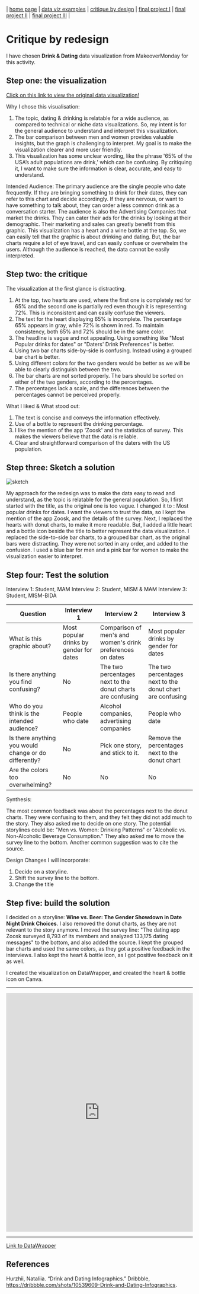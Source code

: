 | [home page](https://nandini-mahurkar.github.io/nandini-dataviz-portfolio/) | [data viz examples](dataviz-examples) | [critique by design](critique-by-design) | [final project I](final-project-part-one) | [final project II](final-project-part-two) | [final project III](final-project-part-three) |

# Critique by redesign

I have chosen **Drink & Dating** data visualization from MakeoverMonday for this activity. 

## Step one: the visualization

[Click on this link to view the original data visualization!](https://dribbble.com/shots/10539609-Drink-and-Dating-Infographics)

Why I chose this visualisation:
1. The topic, dating & drinking is relatable for a wide audience, as compared to technical or niche data visualizations. So, my intent is for the general audience to understand and interpret this visualization.
2. The bar comparison between men and women provides valuable insights, but the graph is challenging to interpret. My goal is to make the visualization clearer and more user friendly.
3. This visualization has some unclear wording, like the phrase '65% of the USA’s adult populations are drink,' which can be confusing. By critiquing it, I want to make sure the information is clear, accurate, and easy to understand.

Intended Audience:
The primary audience are the single people who date frequently. If they are bringing something to drink for their dates, they can refer to this chart and decide accordingly. If they are nervous, or want to have something to talk about, they can order a less common drink as a conversation starter. The audience is also the Advertising Companies that market the drinks. They can cater their ads for the drinks by looking at their demographic. Their marketing and sales can greatly benefit from this graphic. This visualization has a heart and a wine bottle at the top. So, we can easily tell that the graphic is about drinking and dating. But, the bar charts require a lot of eye travel, and can easily confuse or overwhelm the users. Although the audience is reached, the data cannot be easily interpreted.

## Step two: the critique

The visualization at the first glance is distracting. 
1. At the top, two hearts are used, where the first one is completely red for 65% and the second one is partially red even though it is representing 72%. This is inconsistent and can easily confuse the viewers. 
2. The text for the heart displaying 65% is incomplete. The percentage 65% appears in gray, while 72% is shown in red. To maintain consistency, both 65% and 72% should be in the same color.
3. The headline is vague and not appealing. Using something like "Most Popular drinks for dates" or "Daters' Drink Preferences" is better.
4. Using two bar charts side-by-side is confusing. Instead using a grouped bar chart is better. 
5. Using different colors for the two genders would be better as we will be able to clearly distinguish between the two.
6. The bar charts are not sorted properly. The bars should be sorted on either of the two genders, according to the percentages.
7. The percentages lack a scale, and the differences between the percentages cannot be perceived properly. 

What I liked & What stood out:

1. The text is concise and conveys the information effectively.
2. Use of a bottle to represent the drinking percentage.
3. I like the mention of the app 'Zoosk' and the statistics of survey. This makes the viewers believe that the data is reliable. 
4. Clear and straightforward comparison of the daters with the US population.


## Step three: Sketch a solution

![sketch](critique_sketch.png)

My approach for the redesign was to make the data easy to read and understand, as the topic is relatable for the general population. So, I first started with the title, as the original one is too vague. I changed it to : Most popular drinks for dates. I want the viewers to trust the data, so I kept the mention of the app Zoosk, and the details of the survey. Next, I replaced the hearts with donut charts, to make it more readable. But, I added a little heart and a bottle icon beside the title to better represent the data visualization. I replaced the side-to-side bar charts, to a grouped bar chart, as the original bars were distracting. They were not sorted in any order, and added to the confusion. I used a blue bar for men and a pink bar for women to make the visualization easier to interpret.


## Step four: Test the solution

Interview 1: Student, MAM
Interview 2: Student, MISM & MAM
Interview 3: Student, MISM-BIDA


| Question | Interview 1 | Interview 2 | Interview 3 |
|----------|-------------|-------------|-------------|
| What is this graphic about? | Most popular drinks by gender for dates | Comparison of men's and women's drink preferences on dates| Most popular drinks by gender for dates |  
| Is there anything you find confusing? | No            | The two percentages next to the donut charts are confusing            | The two percentages next to the donut chart are confusing |
| Who do you think is the intended audience? |  People who date           | Alcohol companies, advertising companies            | People who date   |
| Is there anything you would change or do differently? |  No           | Pick one story, and stick to it.            | Remove the percentages next to the donut chart   |
| Are the colors too overwhelming? |  No           | No            | No   |


Synthesis: 

The most common feedback was about the percentages next to the donut charts. They were confusing to them, and they felt they did not add much to the story. They also asked me to decide on one story. The potential storylines could be: "Men vs. Women: Drinking Patterns" or "Alcoholic vs. Non-Alcoholic Beverage Consumption." They also asked me to move the survey line to the bottom. Another common suggestion was to cite the source.

Design Changes I will incorporate:
1. Decide on a storyline.
2. Shift the survey line to the bottom.
3. Change the title


## Step five: build the solution

I decided on a storyline: **Wine vs. Beer: The Gender Showdown in Date Night Drink Choices**. I also removed the donut charts, as they are not relevant to the story anymore. I moved the survey line: "The dating app Zoosk surveyed 8,793 of its members and analyzed 133,175 dating messages" to the bottom, and also added the source. I kept the grouped bar charts and used the same colors, as they got a positive feedback in the interviews. I also kept the heart & bottle icon, as I got positive feedback on it as well. 

I created the visualization on DataWrapper, and created the heart & bottle icon on Canva. 
<hr>
<iframe title="Wine vs. Beer:
The Gender Showdown in Date Night Drink Choices" aria-label="Grouped Bars" id="datawrapper-chart-rcW4u" src="https://datawrapper.dwcdn.net/rcW4u/5/" scrolling="no" frameborder="0" style="width: 0; min-width: 100% !important; border: none;" height="644" data-external="1"></iframe><script type="text/javascript">!function(){"use strict";window.addEventListener("message",(function(a){if(void 0!==a.data["datawrapper-height"]){var e=document.querySelectorAll("iframe");for(var t in a.data["datawrapper-height"])for(var r=0;r<e.length;r++)if(e[r].contentWindow===a.source){var i=a.data["datawrapper-height"][t]+"px";e[r].style.height=i}}}))}();
</script>
<hr>

[Link to DataWrapper](https://datawrapper.dwcdn.net/rcW4u/5/)


## References
Hurzhii, Nataliia. “Drink and Dating Infographics.” Dribbble, https://dribbble.com/shots/10539609-Drink-and-Dating-Infographics.






